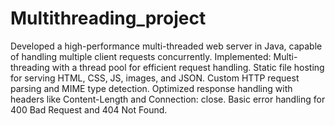 # Multithreading_project
Developed a high-performance multi-threaded web server in Java, capable of handling multiple client requests concurrently. Implemented:
    Multi-threading with a thread pool for efficient request handling.
    Static file hosting for serving HTML, CSS, JS, images, and JSON.
    Custom HTTP request parsing and MIME type detection.
    Optimized response handling with headers like Content-Length and Connection: close.
    Basic error handling for 400 Bad Request and 404 Not Found.
